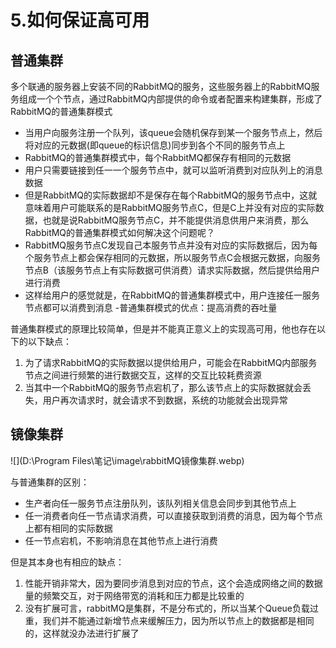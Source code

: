 # 5.如何保证高可用

## 普通集群

多个联通的服务器上安装不同的RabbitMQ的服务，这些服务器上的RabbitMQ服务组成一个个节点，通过RabbitMQ内部提供的命令或者配置来构建集群，形成了RabbitMQ的普通集群模式

- 当用户向服务注册一个队列，该queue会随机保存到某一个服务节点上，然后将对应的元数据(即queue的标识信息)同步到各个不同的服务节点上
- RabbitMQ的普通集群模式中，每个RabbitMQ都保存有相同的元数据
- 用户只需要链接到任一一个服务节点中，就可以监听消费到对应队列上的消息数据
- 但是RabbitMQ的实际数据却不是保存在每个RabbitMQ的服务节点中，这就意味着用户可能联系的是RabbitMQ服务节点C，但是C上并没有对应的实际数据，也就是说RabbitMQ服务节点C，并不能提供消息供用户来消费，那么RabbitMQ的普通集群模式如何解决这个问题呢？
- RabbitMQ服务节点C发现自己本服务节点并没有对应的实际数据后，因为每个服务节点上都会保存相同的元数据，所以服务节点C会根据元数据，向服务节点B（该服务节点上有实际数据可供消费）请求实际数据，然后提供给用户进行消费
- 这样给用户的感觉就是，在RabbitMQ的普通集群模式中，用户连接任一服务节点都可以消费到消息
  -普通集群模式的优点：提高消费的吞吐量

普通集群模式的原理比较简单，但是并不能真正意义上的实现高可用，他也存在以下的以下缺点：

1. 为了请求RabbitMQ的实际数据以提供给用户，可能会在RabbitMQ内部服务节点之间进行频繁的进行数据交互，这样的交互比较耗费资源
2. 当其中一个RabbitMQ的服务节点宕机了，那么该节点上的实际数据就会丢失，用户再次请求时，就会请求不到数据，系统的功能就会出现异常

## 镜像集群

![](D:\Program Files\笔记\image\rabbitMQ镜像集群.webp)

与普通集群的区别：

- 生产者向任一服务节点注册队列，该队列相关信息会同步到其他节点上
- 任一消费者向任一节点请求消费，可以直接获取到消费的消息，因为每个节点上都有相同的实际数据
- 任一节点宕机，不影响消息在其他节点上进行消费

但是其本身也有相应的缺点：

1. 性能开销非常大，因为要同步消息到对应的节点，这个会造成网络之间的数据量的频繁交互，对于网络带宽的消耗和压力都是比较重的
2. 没有扩展可言，rabbitMQ是集群，不是分布式的，所以当某个Queue负载过重，我们并不能通过新增节点来缓解压力，因为所以节点上的数据都是相同的，这样就没办法进行扩展了